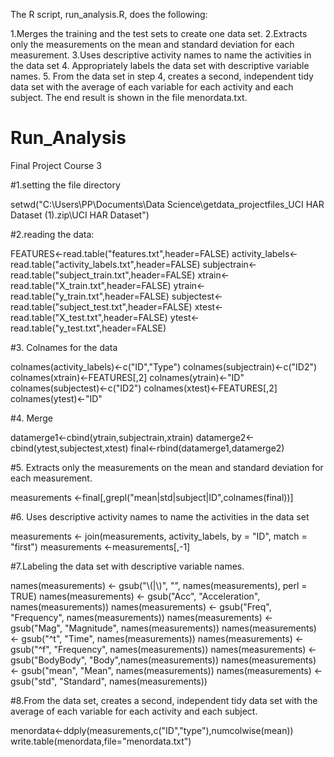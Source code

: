 The R script, run_analysis.R, does the following:

1.Merges the training and the test sets to create one data set.
2.Extracts only the measurements on the mean and standard deviation for each measurement.
3.Uses descriptive activity names to name the activities in the data set
4. Appropriately labels the data set with descriptive variable names.
5. From the data set in step 4, creates a second, independent tidy data set with the average of each variable for each activity and each subject.
The end result is shown in the file  menordata.txt.





# Run_Analysis
Final Project Course 3




#1.setting the file directory

setwd("C:\Users\PP\Documents\Data Science\getdata_projectfiles_UCI HAR Dataset (1).zip\UCI HAR Dataset")

#2.reading the data:

FEATURES<-read.table("features.txt",header=FALSE)
activity_labels<-read.table("activity_labels.txt",header=FALSE)
subjectrain<-read.table("subject_train.txt",header=FALSE)
xtrain<-read.table("X_train.txt",header=FALSE)
ytrain<-read.table("y_train.txt",header=FALSE)
subjectest<-read.table("subject_test.txt",header=FALSE)
xtest<-read.table("X_test.txt",header=FALSE)
ytest<-read.table("y_test.txt",header=FALSE)

#3. Colnames for the data

colnames(activity_labels)<-c("ID","Type")
colnames(subjectrain)<-c("ID2")
colnames(xtrain)<-FEATURES[,2]
colnames(ytrain)<-"ID"
colnames(subjectest)<-c("ID2")
colnames(xtest)<-FEATURES[,2]
colnames(ytest)<-"ID"

#4. Merge

datamerge1<-cbind(ytrain,subjectrain,xtrain)
datamerge2<-cbind(ytest,subjectest,xtest)
final<-rbind(datamerge1,datamerge2)

#5. Extracts only the measurements on the mean and standard deviation for each measurement.

measurements <-final[,grepl("mean|std|subject|ID",colnames(final))]

#6. Uses descriptive activity names to name the activities in the data set

measurements <- join(measurements, activity_labels, by = "ID", match = "first")
measurements <-measurements[,-1]

#7.Labeling the data set with descriptive variable names.

names(measurements) <- gsub("\\(|\\)", "", names(measurements), perl  = TRUE)
names(measurements) <- gsub("Acc", "Acceleration", names(measurements))
names(measurements) <- gsub("Freq", "Frequency", names(measurements))
names(measurements) <- gsub("Mag", "Magnitude", names(measurements))
names(measurements) <- gsub("^t", "Time", names(measurements))
names(measurements) <- gsub("^f", "Frequency", names(measurements))
names(measurements) <- gsub("BodyBody", "Body",names(measurements))
names(measurements) <- gsub("mean", "Mean", names(measurements))
names(measurements) <- gsub("std", "Standard", names(measurements))


#8.From the data set, creates a second, independent tidy data set with the average of each variable for each activity and each subject.

menordata<-ddply(measurements,c("ID","type"),numcolwise(mean))
write.table(menordata,file="menordata.txt")
